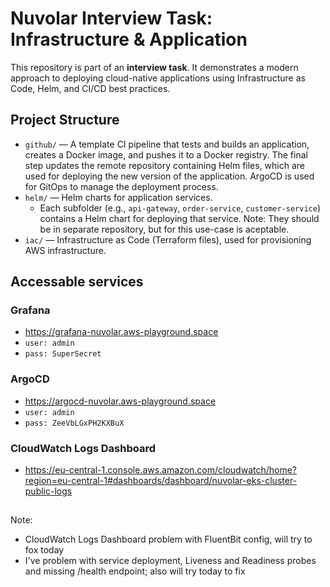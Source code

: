 # Nuvolar Interview Task: Infrastructure & Application

This repository is part of an **interview task**. It demonstrates a modern approach to deploying cloud-native applications using Infrastructure as Code, Helm, and CI/CD best practices.

## Project Structure

- `github/` — A template CI pipeline that tests and builds an application, creates a Docker image, and pushes it to a Docker registry. The final step updates the remote repository containing Helm files, which are used for deploying the new version of the application. ArgoCD is used for GitOps to manage the deployment process.
- `helm/` — Helm charts for application services.
  - Each subfolder (e.g., `api-gateway`, `order-service`, `customer-service`) contains a Helm chart for deploying that service.
  Note: They should be in separate repository, but for this use-case is aceptable.
- `iac/` — Infrastructure as Code (Terraform files), used for provisioning AWS infrastructure.

## Accessable services

### Grafana
  -  https://grafana-nuvolar.aws-playground.space
  - `user: admin`
  - `pass: SuperSecret` 
   
### ArgoCD
  -  https://argocd-nuvolar.aws-playground.space
  - `user: admin`
  - `pass: ZeeVbLGxPH2KXBuX`
  

### CloudWatch Logs Dashboard
   - https://eu-central-1.console.aws.amazon.com/cloudwatch/home?region=eu-central-1#dashboards/dashboard/nuvolar-eks-cluster-public-logs

##
Note:
   - CloudWatch Logs Dashboard problem with FluentBit config, will try to fox today
   - I've problem with service deployment, Liveness and Readiness probes and missing /health endpoint; also will try today to fix 